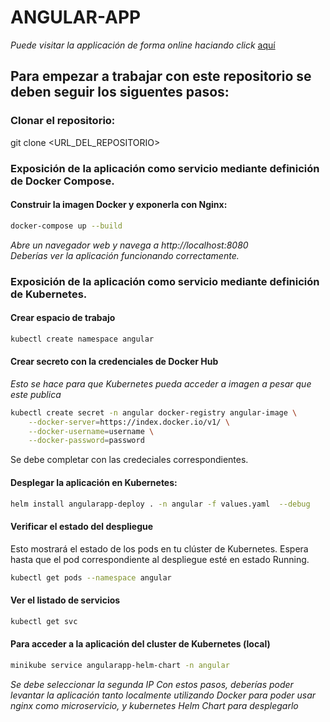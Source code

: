 # ANGULAR-APP

*Puede visitar la applicación de forma online haciando click* [aquí](https://challenge-alpha-fawn.vercel.app/)

## Para empezar a trabajar con este repositorio se deben seguir los siguentes pasos:

### Clonar el repositorio:

git clone <URL_DEL_REPOSITORIO>

### Exposición de la aplicación como servicio mediante definición de Docker Compose.

#### Construir la imagen Docker y exponerla con Nginx:

```bash
docker-compose up --build
```
*Abre un navegador web y navega a http://localhost:8080*  
*Deberías ver la aplicación funcionando correctamente.*

### Exposición de la aplicación como servicio mediante definición de Kubernetes.

#### Crear espacio de trabajo
```bash
kubectl create namespace angular
```
#### Crear secreto con la credenciales de Docker Hub 
*Esto se hace para que Kubernetes pueda acceder a imagen a pesar que este publica*
```bash
kubectl create secret -n angular docker-registry angular-image \
    --docker-server=https://index.docker.io/v1/ \
    --docker-username=username \
    --docker-password=password
```
Se debe completar con las credeciales correspondientes.
#### Desplegar la aplicación en Kubernetes:
```bash
helm install angularapp-deploy . -n angular -f values.yaml  --debug
```
 #### Verificar el estado del despliegue
 Esto mostrará el estado de los pods en tu clúster de Kubernetes. Espera hasta que el pod correspondiente al despliegue esté en estado Running.
 ```bash
kubectl get pods --namespace angular
```
#### Ver el listado de servicios 
 ```bash
kubectl get svc
```
#### Para acceder a la aplicación del cluster de Kubernetes (local)
 ```bash
minikube service angularapp-helm-chart -n angular
```
*Se debe seleccionar la segunda IP*
*Con estos pasos, deberías poder levantar la aplicación tanto localmente utilizando Docker para poder usar nginx como microservicio, y kubernetes Helm Chart para desplegarlo*
